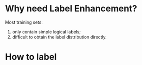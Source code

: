 # Why need Label Enhancement?

Most training sets:
1. only contain simple logical labels;
2. difficult to obtain the label distribution directly.

# How to label